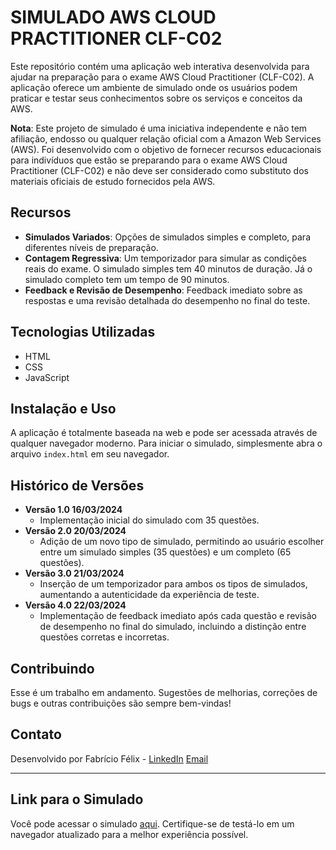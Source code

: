 # SIMULADO AWS CLOUD PRACTITIONER CLF-C02 

Este repositório contém uma aplicação web interativa desenvolvida para ajudar na preparação para o exame AWS Cloud Practitioner (CLF-C02). A aplicação oferece um ambiente de simulado onde os usuários podem praticar e testar seus conhecimentos sobre os serviços e conceitos da AWS.

**Nota**: Este projeto de simulado é uma iniciativa independente e não tem afiliação, endosso ou qualquer relação oficial com a Amazon Web Services (AWS). Foi desenvolvido com o objetivo de fornecer recursos educacionais para indivíduos que estão se preparando para o exame AWS Cloud Practitioner (CLF-C02) e não deve ser considerado como substituto dos materiais oficiais de estudo fornecidos pela AWS.


## Recursos

- **Simulados Variados**: Opções de simulados simples e completo, para diferentes níveis de preparação. 
- **Contagem Regressiva**: Um temporizador para simular as condições reais do exame. O simulado simples tem 40 minutos de duração. Já o simulado completo tem um tempo de 90 minutos.
- **Feedback e Revisão de Desempenho**: Feedback imediato sobre as respostas e uma revisão detalhada do desempenho no final do teste.

## Tecnologias Utilizadas

- HTML
- CSS
- JavaScript

## Instalação e Uso

A aplicação é totalmente baseada na web e pode ser acessada através de qualquer navegador moderno. Para iniciar o simulado, simplesmente abra o arquivo `index.html` em seu navegador.

## Histórico de Versões

- **Versão 1.0 16/03/2024**
  - Implementação inicial do simulado com 35 questões.
- **Versão 2.0 20/03/2024**
  - Adição de um novo tipo de simulado, permitindo ao usuário escolher entre um simulado simples (35 questões) e um completo (65 questões).
- **Versão 3.0 21/03/2024** 
  - Inserção de um temporizador para ambos os tipos de simulados, aumentando a autenticidade da experiência de teste.
- **Versão 4.0 22/03/2024** 
  - Implementação de feedback imediato após cada questão e revisão de desempenho no final do simulado, incluindo a distinção entre questões corretas e incorretas.

## Contribuindo

Esse é um trabalho em andamento. Sugestões de melhorias, correções de bugs e outras contribuições são sempre bem-vindas! 

## Contato

Desenvolvido por Fabrício Félix - [LinkedIn](https://www.linkedin.com/in/fabriciocosta85/)
[Email](fabricio85@gmail.com)

---

## Link para o Simulado

Você pode acessar o simulado [aqui](https://simuladoclf.s3.amazonaws.com/index.html). Certifique-se de testá-lo em um navegador atualizado para a melhor experiência possível.
